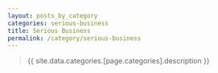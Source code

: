 ```yaml
---
layout: posts_by_category
categories: serious-business
title: Serious Business
permalink: /category/serious-business
---
```

> {{ site.data.categories.[page.categories].description }}
